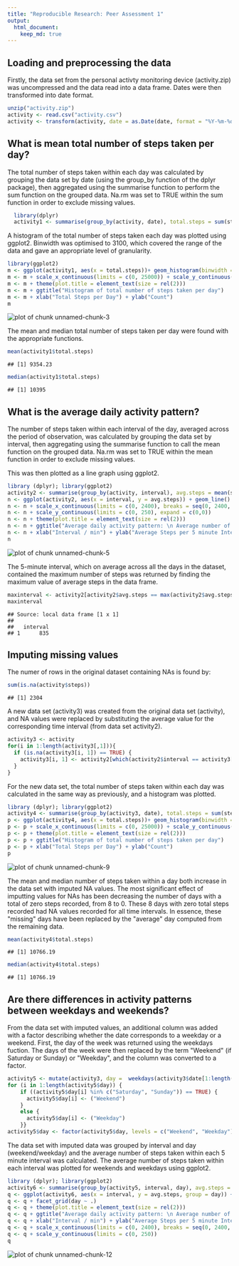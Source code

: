 ```yaml
---
title: "Reproducible Research: Peer Assessment 1"
output: 
  html_document:
    keep_md: true
---
```



## Loading and preprocessing the data

Firstly, the data set from the personal activty monitoring device (activity.zip) was uncompressed and the data read into a data frame. Dates were then transformed into date format.


```r
unzip("activity.zip")
activity <- read.csv("activity.csv")
activity <- transform(activity, date = as.Date(date, format = "%Y-%m-%d"))
```


## What is mean total number of steps taken per day?

The total number of steps taken within each day was calculated by grouping the data set by date (using the group_by function of the dplyr package), then aggregated using the summarise function to perform the sum function on the grouped data. Na.rm was set to TRUE within the sum function in order to exclude missing values.


```r
  library(dplyr)
  activity1 <- summarise(group_by(activity, date), total.steps = sum(steps, na.rm = TRUE))
```

A histogram of the total number of steps taken each day was plotted using ggplot2. Binwidth was optimised to 3100, which covered the range of the data and gave an appropriate level of granularity.   


```r
library(ggplot2)
m <- ggplot(activity1, aes(x = total.steps))+ geom_histogram(binwidth = 3100)
m <- m + scale_x_continuous(limits = c(0, 25000)) + scale_y_continuous(limits = c(0, 20))
m <- m + theme(plot.title = element_text(size = rel(2)))
m <- m + ggtitle("Histogram of total number of steps taken per day") 
m <- m + xlab("Total Steps per Day") + ylab("Count")
m
```

![plot of chunk unnamed-chunk-3](figure/unnamed-chunk-3-1.png) 

The mean and median total number of steps taken per day were found with the appropriate functions. 


```r
mean(activity1$total.steps)
```

```
## [1] 9354.23
```

```r
median(activity1$total.steps)
```

```
## [1] 10395
```


## What is the average daily activity pattern?

The number of steps taken within each interval of the day, averaged across the period of observation, was calculated by grouping the data set by interval, then aggregating using the summarise function to call the mean function on the grouped data. Na.rm was set to TRUE within the mean function in order to exclude missing values.

This was then plotted as a line graph using ggplot2.


```r
library (dplyr); library(ggplot2)
activity2 <- summarise(group_by(activity, interval), avg.steps = mean(steps, na.rm = TRUE))
n <- ggplot(activity2, aes(x = interval, y = avg.steps)) + geom_line()
n <- n + scale_x_continuous(limits = c(0, 2400), breaks = seq(0, 2400, 600), expand = c(0,0))  
n <- n + scale_y_continuous(limits = c(0, 250), expand = c(0,0)) 
n <- n + theme(plot.title = element_text(size = rel(2)))
n <- n + ggtitle("Average daily activity pattern: \n Average number of steps taken  per 5 min interval")
n <- n + xlab("Interval / min") + ylab("Average Steps per 5 minute Interval")
n
```

![plot of chunk unnamed-chunk-5](figure/unnamed-chunk-5-1.png) 

The 5-minute interval, which on average across all the days in the dataset, contained the maximum number of steps was returned by finding the maximum value of average steps in the data frame.


```r
maxinterval <- activity2[activity2$avg.steps == max(activity2$avg.steps), 1]
maxinterval
```

```
## Source: local data frame [1 x 1]
## 
##   interval
## 1      835
```

## Imputing missing values

The numer of rows in the original dataset containing NAs is found by:


```r
sum(is.na(activity$steps))
```

```
## [1] 2304
```

A new data set (activity3) was created from the original data set (activity), and NA values were replaced by substituting the average value for the corresponding time interval (from data set activity2).   


```r
activity3 <- activity
for(i in 1:length(activity3[,1])){
  if (is.na(activity3[i, 1]) == TRUE) {
    activity3[i, 1] <- activity2[which(activity2$interval == activity3[i, 3] ), 2]
  }
}
```
For the new data set, the total number of steps taken within each day was calculated in the same way as previously, and a histogram was plotted.


```r
library (dplyr); library(ggplot2)
activity4 <- summarise(group_by(activity3, date), total.steps = sum(steps, na.rm = TRUE))
p <- ggplot(activity4, aes(x = total.steps))+ geom_histogram(binwidth = 3100)
p <- p + scale_x_continuous(limits = c(0, 25000)) + scale_y_continuous(limits = c(0, 20))
p <- p + theme(plot.title = element_text(size = rel(2)))
p <- p + ggtitle("Histogram of total number of steps taken per day") 
p <- p + xlab("Total Steps per Day") + ylab("Count")
p
```

![plot of chunk unnamed-chunk-9](figure/unnamed-chunk-9-1.png) 

The mean and median number of steps taken within a day both increase in the data set with imputed NA values. The most significant effect of imputting values for NAs has been decreasing the number of days with a total of zero steps recorded, from 8 to 0.  These 8 days with zero total steps recorded had NA values recorded for all time intervals. In essence, these "missing" days have been replaced by the "average" day computed from the remaining data.    


```r
mean(activity4$total.steps)
```

```
## [1] 10766.19
```

```r
median(activity4$total.steps)
```

```
## [1] 10766.19
```


## Are there differences in activity patterns between weekdays and weekends?

From the data set with imputed values, an additional column was added with a factor describing whether the date corresponds to a weekday or a weekend. First, the day of the week was returned using the weekdays fuction. The days of the week were then replaced by the term "Weekend" (if Saturday or Sunday) or "Weekday", and the column was converted to a factor.


```r
activity5 <- mutate(activity3, day =  weekdays(activity3$date[1:length(activity3$date)]))
for (i in 1:length(activity5$day)) {
    if ((activity5$day[i] %in% c("Saturday", "Sunday")) == TRUE) {
      activity5$day[i] <- ("Weekend")    
    }
    else {
      activity5$day[i] <- ("Weekday")
    }}
activity5$day <- factor(activity5$day, levels = c("Weekend", "Weekday"))
```

The data set with imputed data was grouped by interval and day (weekend/weekday) and the average number of steps taken within each 5 minute interval was calculated. The average number of steps taken within each interval was plotted for weekends and weekdays using ggplot2.


```r
library (dplyr); library(ggplot2)
activity6 <- summarise(group_by(activity5, interval, day), avg.steps = mean(steps, na.rm = TRUE))
q <- ggplot(activity6, aes(x = interval, y = avg.steps, group = day)) + geom_line()
q <- q + facet_grid(day ~ .)
q <- q + theme(plot.title = element_text(size = rel(2)))
q <- q + ggtitle("Average daily activity pattern: \n Average number of steps taken  per 5 min interval")
q <- q + xlab("Interval / min") + ylab("Average Steps per 5 minute Interval")
q <- q + scale_x_continuous(limits = c(0, 2400), breaks = seq(0, 2400, 600), expand = c(0,0))  
q <- q + scale_y_continuous(limits = c(0, 250)) 
q
```

![plot of chunk unnamed-chunk-12](figure/unnamed-chunk-12-1.png) 


